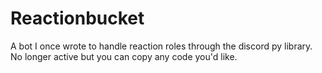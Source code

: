 # Reactionbucket

A bot I once wrote to handle reaction roles through the discord py library. No longer active but you can copy any code you'd like.
